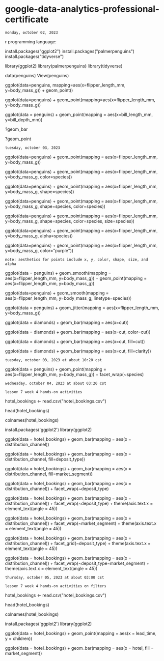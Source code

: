 # google-data-analytics-professional-certificate

`monday, october 02, 2023`

r programming language:

install.packages("ggplot2")
install.packages("palmerpenguins")
install.packages("tidyverse")

library(ggplot2)
library(palmerpenguins)
library(tidyverse)

data(penguins)
View(penguins)

ggplot(data=penguins, mapping=aes(x=flipper_length_mm, y=body_mass_g)) + geom_point()

ggplot(data=penguins) + geom_point(mapping=aes(x=flipper_length_mm, y=body_mass_g))

ggplot(data = penguins) + geom_point(mapping = aes(x=bill_length_mm, y=bill_depth_mm))


?geom_bar

?geom_point

`tuesday, october 03, 2023`

ggplot(data=penguins) +
  geom_point(mapping = aes(x=flipper_length_mm, y=body_mass_g))

ggplot(data=penguins) +
  geom_point(mapping = aes(x=flipper_length_mm, y=body_mass_g, color=species))

ggplot(data=penguins) +
  geom_point(mapping = aes(x=flipper_length_mm, y=body_mass_g, shape=species))

ggplot(data=penguins) +
  geom_point(mapping = aes(x=flipper_length_mm, y=body_mass_g, shape=species, color=species))

ggplot(data=penguins) +
  geom_point(mapping = aes(x=flipper_length_mm, y=body_mass_g, shape=species, color=species, size=species))

ggplot(data=penguins) +
  geom_point(mapping = aes(x=flipper_length_mm, y=body_mass_g, alpha=species))

ggplot(data=penguins) +
  geom_point(mapping = aes(x=flipper_length_mm, y=body_mass_g, color="purple"))

`note: aesthetics for points include x, y, color, shape, size, and alpha`

ggplot(data = penguins) +
  geom_smooth(mapping = aes(x=flipper_length_mm, y=body_mass_g)) +
  geom_point(mapping = aes(x=flipper_length_mm, y=body_mass_g))

ggplot(data=penguins) +
  geom_smooth(mapping = aes(x=flipper_length_mm, y=body_mass_g, linetype=species))

ggplot(data = penguins) +
  geom_jitter(mapping = aes(x=flipper_length_mm, y=body_mass_g))

ggplot(data = diamonds) +
  geom_bar(mapping = aes(x=cut))

ggplot(data = diamonds) +
  geom_bar(mapping = aes(x=cut, color=cut))

ggplot(data = diamonds) +
  geom_bar(mapping = aes(x=cut, fill=cut))

ggplot(data = diamonds) +
  geom_bar(mapping = aes(x=cut, fill=clarity))


`tuesday, october 03, 2023 at about 10:20 cst`

ggplot(data = penguins) +
  geom_point(mapping = aes(x=flipper_length_mm, y=body_mass_g)) +
  facet_wrap(~species)


`wednesday, october 04, 2023 at about 03:20 cst`

`lesson 7 week 4 hands-on activities`

hotel_bookings <- read.csv("hotel_bookings.csv")

head(hotel_bookings)

colnames(hotel_bookings)

install.packages('ggplot2')
library(ggplot2)

ggplot(data = hotel_bookings) +
  geom_bar(mapping = aes(x = distribution_channel))

ggplot(data = hotel_bookings) +
  geom_bar(mapping = aes(x = distribution_channel, fill=deposit_type))

ggplot(data = hotel_bookings) +
  geom_bar(mapping = aes(x = distribution_channel, fill=market_segment))

ggplot(data = hotel_bookings) +
  geom_bar(mapping = aes(x = distribution_channel)) +
  facet_wrap(~deposit_type)

ggplot(data = hotel_bookings) +
  geom_bar(mapping = aes(x = distribution_channel)) +
  facet_wrap(~deposit_type) +
  theme(axis.text.x = element_text(angle = 45))

ggplot(data = hotel_bookings) +
  geom_bar(mapping = aes(x = distribution_channel)) +
  facet_wrap(~market_segment) +
  theme(axis.text.x = element_text(angle = 45))

ggplot(data = hotel_bookings) +
  geom_bar(mapping = aes(x = distribution_channel)) +
  facet_grid(~deposit_type) +
  theme(axis.text.x = element_text(angle = 45))

ggplot(data = hotel_bookings) +
  geom_bar(mapping = aes(x = distribution_channel)) +
  facet_wrap(~deposit_type~market_segment) +
  theme(axis.text.x = element_text(angle = 45))

`thursday, october 05, 2023 at about 03:00 cst`

`lesson 7 week 4 hands-on activities on filters`

hotel_bookings <- read.csv("hotel_bookings.csv")

head(hotel_bookings)

colnames(hotel_bookings)

install.packages('ggplot2')
library(ggplot2)

ggplot(data = hotel_bookings) +
  geom_point(mapping = aes(x = lead_time, y = children))

ggplot(data = hotel_bookings) +
  geom_bar(mapping = aes(x = hotel, fill = market_segment))



























